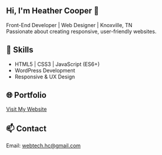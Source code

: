 ## Hi, I'm Heather Cooper 👋
Front-End Developer | Web Designer | Knoxville, TN  
Passionate about creating responsive, user-friendly websites.  

## 🚀 Skills
- HTML5 | CSS3 | JavaScript (ES6+)
- WordPress Development
- Responsive & UX Design  

## 🌐 Portfolio
[Visit My Website](https://heather-cooper.com)

## 📫 Contact
Email: webtech.hc@gmail.com

<!--
**webtech-HC/webtech-HC** is a ✨ _special_ ✨ repository because its `README.md` (this file) appears on your GitHub profile.

Here are some ideas to get you started:

- 🔭 I’m currently working on ...
- 🌱 I’m currently learning ...
- 👯 I’m looking to collaborate on ...
- 🤔 I’m looking for help with ...
- 💬 Ask me about ...
- 📫 How to reach me: ...
- 😄 Pronouns: ...
- ⚡ Fun fact: ...
-->
